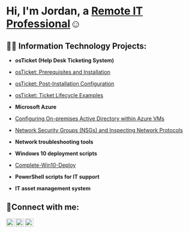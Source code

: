   <h1>Hi, I'm Jordan, a <a href="https://www.linkedin.com/in/jordan-harris-618293273">Remote IT Professional</a>☺</h1>

  <h2>👨‍💻 Information Technology Projects:</h2>
  
  - <b>osTicket (Help Desk Ticketing System)</b>
  - [osTicket: Prerequisites and Installation](https://github.com/JordanHarrisTech/osticket-prereqs)
  - [osTicket: Post-Installation Configuration](https://github.com/JordanHarrisTech/post-install-config)
  - [osTicket: Ticket Lifecycle Examples](https://github.com/JordanHarrisTech/ticket-lifecycle)
  
  - <b>Microsoft Azure</b>
  - [Configuring On-premises Active Directory within Azure VMs](https://github.com/JordanHarrisTech/configure-ad)
  - [Network Security Groups (NSGs) and Inspecting Network Protocols](https://github.com/JordanHarrisTech/azure-network-protocols-)

  - <b>Network troubleshooting tools</b>
  
  - <b>Windows 10 deployment scripts</b>
  - [Complete-Win10-Deploy](https://github.com/JordanHarrisTech/configure-ad)
  
  - <b>PowerShell scripts for IT support</b>
  
  - <b>IT asset management system</b>
  
<h2>🤳Connect with me:</h2>

  [<img align="left" alt="Jordan | Twitter" width="22px" src="https://cdn.jsdelivr.net/npm/simple-icons@v3/icons/twitter.svg" />][twitter]
  [<img align="left" alt="Jordan | LinkedIn" width="22px" src="https://cdn.jsdelivr.net/npm/simple-icons@v3/icons/linkedin.svg" />][linkedin]
  [<img align="left" alt="Jordan | Instagram" width="22px" src="https://cdn.jsdelivr.net/npm/simple-icons@v3/icons/instagram.svg" />][instagram]

  [twitter]: https://twitter.com/Harrisjordandev
  [instagram]: https://www.instagram.com/jharristech/
  [linkedin]: https://www.linkedin.com/in/jordan-harris-618293273/
